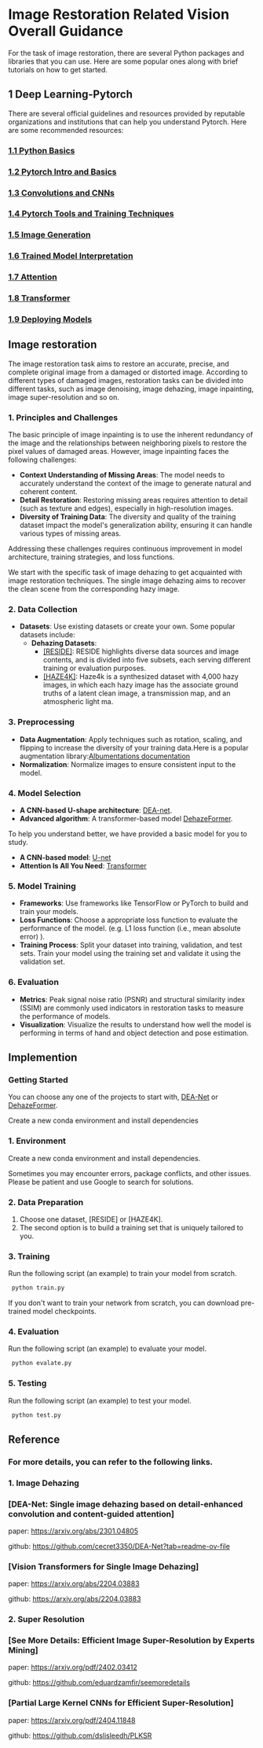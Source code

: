 # Image Restoration Related Vision Overall Guidance

For the task of image restoration, there are several Python packages and libraries that you can use. Here are some popular ones along with brief tutorials on how to get started.

## **1 Deep Learning-Pytorch**
There are several official guidelines and resources provided by reputable organizations and institutions that can help you understand Pytorch. Here are some recommended resources:
### **[1.1 Python Basics](<https://github.com/LukeDitria/pytorch_tutorials/tree/main/section00_python_basics>)**
### **[1.2 Pytorch Intro and Basics](<https://github.com/LukeDitria/pytorch_tutorials/tree/main/section02_pytorch_basics>)**
### **[1.3 Convolutions and CNNs](<https://github.com/LukeDitria/pytorch_tutorials/tree/main/section04_pytorch_cnn>)**
### **[1.4 Pytorch Tools and Training Techniques](<https://github.com/LukeDitria/pytorch_tutorials/tree/main/section06_pretraining_augmentations>)**
### **[1.5 Image Generation](<https://github.com/LukeDitria/pytorch_tutorials/tree/main/section09_generation>)**
### **[1.6 Trained Model Interpretation](<https://github.com/LukeDitria/pytorch_tutorials/tree/main/section10_interpretation>)**
### **[1.7 Attention](<https://github.com/LukeDitria/pytorch_tutorials/tree/main/section13_attention>)**
### **[1.8 Transformer](<https://github.com/LukeDitria/pytorch_tutorials/tree/main/section14_transformers>)**
### **[1.9 Deploying Models](<https://github.com/LukeDitria/pytorch_tutorials/tree/main/section15_deploying_models>)**

## Image restoration
The image restoration task aims to restore an accurate, precise, and complete original image from a damaged or distorted image. According to different types of damaged images, restoration tasks can be divided into different tasks, such as image denoising, image dehazing, image inpainting, image super-resolution and so on.

### 1. **Principles and Challenges**
The basic principle of image inpainting is to use the inherent redundancy of the image and the relationships between neighboring pixels to restore the pixel values of damaged areas. However, image inpainting faces the following challenges:
   - **Context Understanding of Missing Areas**: The model needs to accurately understand the context of the image to generate natural and coherent content.
   - **Detail Restoration**: Restoring missing areas requires attention to detail (such as texture and edges), especially in high-resolution images.
   - **Diversity of Training Data**: The diversity and quality of the training dataset impact the model's generalization ability, ensuring it can handle various types of missing areas.

Addressing these challenges requires continuous improvement in model architecture, training strategies, and loss functions.

We start with the specific task of image dehazing to get acquainted with image restoration techniques.
The single image dehazing aims to recover the clean scene from
the corresponding hazy image.
### 2. **Data Collection**
   - **Datasets**: Use existing datasets or create your own. Some popular datasets include:
     - **Dehazing Datasets**: 
       - [ [RESIDE]](https://sites.google.com/view/reside-dehaze-datasets/reside-v0): RESIDE highlights diverse data sources and image contents, and is divided into five subsets, each serving different training or evaluation purposes.
       - [[HAZE4K]](https://github.com/liuye123321/DMT-Net): Haze4k is a synthesized dataset with 4,000 hazy images, in which each hazy image has the associate ground truths of a latent clean image, a transmission map, and an atmospheric light ma.

### 3. **Preprocessing**
   - **Data Augmentation**: Apply techniques such as rotation, scaling, and flipping to increase the diversity of your training data.Here is a popular augmentation library:[Albumentations documentation](https://albumentations.ai/docs/)
   - **Normalization**: Normalize images to ensure consistent input to the model.

### 4. **Model Selection**
   - **A CNN-based U-shape architecture**: [DEA-net](https://github.com/cecret3350/DEA-Net).
   - **Advanced algorithm**: A transformer-based model [DehazeFormer](https://github.com/IDKiro/DehazeFormer).

To help you understand better, we have provided a basic model for you to study.

  - **A CNN-based model**: [U-net](https://link.springer.com/chapter/10.1007/978-3-319-24574-4_28)
- **Attention Is All You Need**: [Transformer](https://arxiv.org/abs/1706.03762)


### 5. **Model Training**
   - **Frameworks**: Use frameworks like TensorFlow or PyTorch to build and train your models.
   - **Loss Functions**: Choose a appropriate loss function to evaluate the performance of the model. (e.g. L1 loss function (i.e., mean absolute error) ).
   - **Training Process**: Split your dataset into training, validation, and test sets. Train your model using the training set and validate it using the validation set.

### 6. **Evaluation**
   - **Metrics**: Peak signal noise ratio (PSNR) and structural similarity index (SSIM) are commonly used indicators in restoration tasks to measure the performance of models.
   - **Visualization**: Visualize the results to understand how well the model is performing in terms of hand and object detection and pose estimation.

## Implemention

###  Getting Started
You can choose any one of the projects to start with, [DEA-Net](https://github.com/cecret3350/DEA-Net) or [DehazeFormer](https://github.com/IDKiro/DehazeFormer).

Create a new conda environment and install dependencies


### 1. Environment
Create a new conda environment and install dependencies.

Sometimes you may encounter errors, package conflicts, and other issues. Please be patient and use Google to search for solutions.

### 2. Data Preparation

1. Choose one dataset,  [RESIDE] or [HAZE4K].
2. The second option is to build a training set that is uniquely tailored to you.

### 3. Training

Run the following script (an example) to train your model from scratch.

```python
 python train.py
```

If you don't want to train your network from scratch, you can download pre-trained model checkpoints.


### 4. Evaluation

Run the following script (an example) to evaluate your model.
```python
 python evalate.py
```
### 5. Testing

Run the following script (an example) to test your model.
```python
 python test.py
```

## Reference
### For more details, you can refer to the following links.

### 1. **Image Dehazing**

### [DEA-Net: Single image dehazing based on detail-enhanced convolution and content-guided attention] 
paper: https://arxiv.org/abs/2301.04805

github: https://github.com/cecret3350/DEA-Net?tab=readme-ov-file

### [Vision Transformers for Single Image Dehazing]
paper: https://arxiv.org/abs/2204.03883

github: https://arxiv.org/abs/2204.03883

### 2. **Super Resolution**

### [See More Details: Efficient Image Super-Resolution by Experts Mining]
paper: https://arxiv.org/pdf/2402.03412

github: https://github.com/eduardzamfir/seemoredetails

### [Partial Large Kernel CNNs for Efficient Super-Resolution]
paper: https://arxiv.org/pdf/2404.11848

github: https://github.com/dslisleedh/PLKSR
